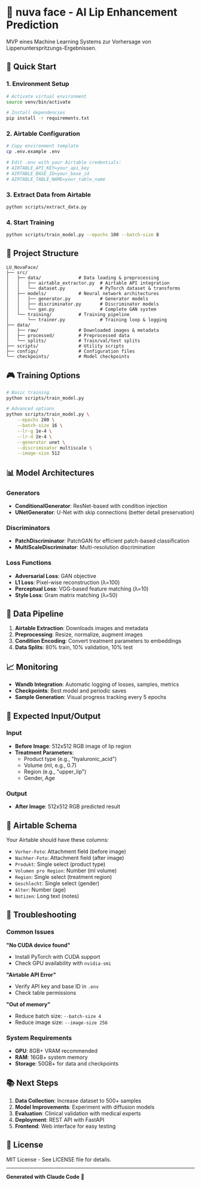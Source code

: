 # 🎯 nuva face - AI Lip Enhancement Prediction

MVP eines Machine Learning Systems zur Vorhersage von Lippenunterspritzungs-Ergebnissen.

## 🚀 Quick Start

### 1. Environment Setup
```bash
# Activate virtual environment
source venv/bin/activate

# Install dependencies
pip install -r requirements.txt
```

### 2. Airtable Configuration
```bash
# Copy environment template
cp .env.example .env

# Edit .env with your Airtable credentials:
# AIRTABLE_API_KEY=your_api_key
# AIRTABLE_BASE_ID=your_base_id  
# AIRTABLE_TABLE_NAME=your_table_name
```

### 3. Extract Data from Airtable
```bash
python scripts/extract_data.py
```

### 4. Start Training
```bash
python scripts/train_model.py --epochs 100 --batch-size 8
```

## 📁 Project Structure

```
LU_NovaFace/
├── src/
│   ├── data/              # Data loading & preprocessing
│   │   ├── airtable_extractor.py  # Airtable API integration
│   │   └── dataset.py             # PyTorch dataset & transforms
│   ├── models/            # Neural network architectures  
│   │   ├── generator.py           # Generator models
│   │   ├── discriminator.py       # Discriminator models
│   │   └── gan.py                 # Complete GAN system
│   └── training/          # Training pipeline
│       └── trainer.py             # Training loop & logging
├── data/
│   ├── raw/               # Downloaded images & metadata
│   ├── processed/         # Preprocessed data  
│   └── splits/            # Train/val/test splits
├── scripts/               # Utility scripts
├── configs/               # Configuration files
└── checkpoints/           # Model checkpoints
```

## 🎮 Training Options

```bash
# Basic training
python scripts/train_model.py

# Advanced options
python scripts/train_model.py \
    --epochs 200 \
    --batch-size 16 \
    --lr-g 1e-4 \
    --lr-d 2e-4 \
    --generator unet \
    --discriminator multiscale \
    --image-size 512
```

## 📊 Model Architectures

### Generators
- **ConditionalGenerator**: ResNet-based with condition injection
- **UNetGenerator**: U-Net with skip connections (better detail preservation)

### Discriminators  
- **PatchDiscriminator**: PatchGAN for efficient patch-based classification
- **MultiScaleDiscriminator**: Multi-resolution discrimination

### Loss Functions
- **Adversarial Loss**: GAN objective
- **L1 Loss**: Pixel-wise reconstruction (λ=100)
- **Perceptual Loss**: VGG-based feature matching (λ=10) 
- **Style Loss**: Gram matrix matching (λ=50)

## 🔧 Data Pipeline

1. **Airtable Extraction**: Downloads images and metadata
2. **Preprocessing**: Resize, normalize, augment images
3. **Condition Encoding**: Convert treatment parameters to embeddings
4. **Data Splits**: 80% train, 10% validation, 10% test

## 📈 Monitoring

- **Wandb Integration**: Automatic logging of losses, samples, metrics
- **Checkpoints**: Best model and periodic saves
- **Sample Generation**: Visual progress tracking every 5 epochs

## 🎯 Expected Input/Output

### Input
- **Before Image**: 512x512 RGB image of lip region
- **Treatment Parameters**:
  - Product type (e.g., "hyaluronic_acid")
  - Volume (ml, e.g., 0.7)
  - Region (e.g., "upper_lip")
  - Gender, Age

### Output
- **After Image**: 512x512 RGB predicted result

## 📝 Airtable Schema

Your Airtable should have these columns:
- `Vorher-Foto`: Attachment field (before image)
- `Nachher-Foto`: Attachment field (after image)
- `Produkt`: Single select (product type)
- `Volumen pro Region`: Number (ml volume)
- `Region`: Single select (treatment region)
- `Geschlecht`: Single select (gender)
- `Alter`: Number (age)
- `Notizen`: Long text (notes)

## 🚨 Troubleshooting

### Common Issues

**"No CUDA device found"**
- Install PyTorch with CUDA support
- Check GPU availability with `nvidia-smi`

**"Airtable API Error"**
- Verify API key and base ID in `.env`
- Check table permissions

**"Out of memory"**
- Reduce batch size: `--batch-size 4`
- Reduce image size: `--image-size 256`

### System Requirements
- **GPU**: 8GB+ VRAM recommended
- **RAM**: 16GB+ system memory
- **Storage**: 50GB+ for data and checkpoints

## 📚 Next Steps

1. **Data Collection**: Increase dataset to 500+ samples
2. **Model Improvements**: Experiment with diffusion models
3. **Evaluation**: Clinical validation with medical experts
4. **Deployment**: REST API with FastAPI
5. **Frontend**: Web interface for easy testing

## 📄 License

MIT License - See LICENSE file for details.

---

**Generated with Claude Code** 🤖